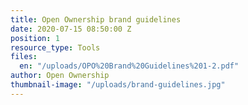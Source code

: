 ```yaml
---
title: Open Ownership brand guidelines
date: 2020-07-15 08:50:00 Z
position: 1
resource_type: Tools
files:
  en: "/uploads/OPO%20Brand%20Guidelines%201-2.pdf"
author: Open Ownership
thumbnail-image: "/uploads/brand-guidelines.jpg"
---
```


